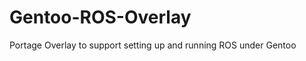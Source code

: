 Gentoo-ROS-Overlay
==================

Portage Overlay to support setting up and running ROS under Gentoo
